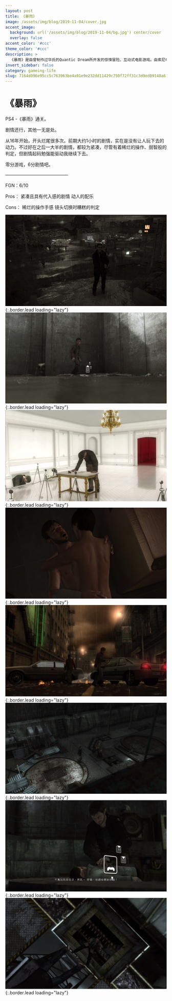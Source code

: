 ```yaml
---
layout: post
title: 《暴雨》
image: /assets/img/blog/2019-11-04/cover.jpg
accent_image: 
  background: url('/assets/img/blog/2019-11-04/bg.jpg') center/cover
  overlay: false
accent_color: '#ccc'
theme_color: '#ccc'
description: >
  《暴雨》是由曾制作过华氏的Quantic Dream所开发的惊悚冒险、互动式电影游戏。由索尼电脑娱乐发行。于2010年2月23日独占发行于PlayStation 3平台上。2016年3月1日在PlayStation 4平台发布。2019年6月24日在PC平台Windows系统发布。
invert_sidebar: false
category: gameing-life
slug: 7164d096e95cc5c763963be4a91e9e232dd11429c750f72ff31c3d9ed09140a6
---
```


# 《暴雨》

PS4 -《暴雨》通关。

剧情还行，其他一无是处。

从16年开始，开头烂尾很多次。前期大约1小时的剧情，实在是没有让人玩下去的动力。不过好在之后一大半的剧情，都较为紧凑，尽管有着稀烂的操作、弱智般的判定，但剧情起码勉强能驱动我继续下去。

零分游戏，6分剧情吧。

——————————————

FGN：6/10

Pros：
紧凑且具有代入感的剧情
动人的配乐

Cons：
稀烂的操作手感
镜头切换时糟糕的判定

![](/assets/img/blog/2019-11-04/1.jpg){:.border.lead loading="lazy"}
![](/assets/img/blog/2019-11-04/2.jpg){:.border.lead loading="lazy"}
![](/assets/img/blog/2019-11-04/3.jpg){:.border.lead loading="lazy"}
![](/assets/img/blog/2019-11-04/4.jpg){:.border.lead loading="lazy"}
![](/assets/img/blog/2019-11-04/5.jpg){:.border.lead loading="lazy"}
![](/assets/img/blog/2019-11-04/6.jpg){:.border.lead loading="lazy"}
![](/assets/img/blog/2019-11-04/7.jpg){:.border.lead loading="lazy"}
![](/assets/img/blog/2019-11-04/8.jpg){:.border.lead loading="lazy"}

